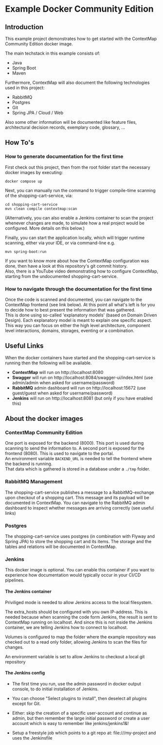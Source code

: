 # Example Docker Community Edition

## Introduction

This example project demonstrates how to get started with the ContextMap Community Edition docker image.  

The main techstack in this example consists of:
- Java
- Spring Boot
- Maven

Furthermore, ContextMap will also document the following technologies used in this project:
- RabbitMQ
- Postgres
- Git
- Spring JPA / Cloud / Web

Also some other information will be documented like feature files, architectural decision records, 
exemplary code, glossary, ...

## How To's

### How to generate documentation for the first time

First check out this project, then from the root folder start the necessary docker images by executing: 
```shell
docker compose up
```

Next, you can manually run the command to trigger compile-time scanning of the shopping-cart-service, via:
```shell
cd shopping-cart-service
mvn clean compile contextmap:scan
```
(Alternatively, you can also enable a Jenkins container to scan the project whenever changes are made, 
to simulate how a real project would be configured. More details on this below.)

Finally, you can start the application locally, which will trigger runtime scanning, 
either via your IDE, or via command-line e.g.
```shell
mvn spring-boot:run
```

If you want to know more about how the ContextMap configuration was done, 
then have a look at this repository's git commit history.  
Also, there is a YouTube video demonstrating how to configure ContextMap,
starting from the undocumented shopping-cart-service.

### How to navigate through the documentation for the first time

Once the code is scanned and documented, you can navigate to the ContextMap frontend (see link below).
At this point all what's left is for you to decide how to best present the information that was gathered.  
This is done using so-called 'explanatory models' (based on Domain Driven Design). 
Each explanatory model is meant to explain one specific aspect. This way you can focus on either the high level architecture,
component level interactions, domains, storages, eventing or a combination.

## Useful Links

When the docker containers have started and the shopping-cart-service is running then the following will be available.

- **ContextMap** will run on http://localhost:8080
- **Swagger** will run on http://localhost:8084/swagger-ui/index.html (use admin/admin when asked for username/password)
- **RabbitMQ** admin dashboard will run on http://localhost:15672 (use guest/guest when asked for username/password)
- **Jenkins** will run on http://localhost:8081 (but only if you have enabled this)

## About the docker images

### ContextMap Community Edition
One port is exposed for the backend (8000). This port is used during scanning to send the information to.
A second port is exposed for the frontend (8080). This is used to navigate to the portal.  
An environment variable `BACKEND_URL` is needed to tell the frontend where the backend is running.  
That data which is gathered is stored in a database under a `./tmp` folder.

### RabbitMQ Management
The shopping-cart-service publishes a message to a RabbitMQ-exchange upon checkout of a shopping cart.
This message and its payload will be documented in ContextMap. 
You can navigate to the RabbitMQ admin dashboard to inspect whether messages are arriving correctly (see useful links)

### Postgres
The shopping-cart-service uses postgres (in combination with Flyway and Spring JPA) to store the shopping cart and its items.
The storage and the tables and relations will be documented in ContextMap.

### Jenkins
This docker image is optional. You can enable this container if you want to experience how
documentation would typically occur in your CI/CD pipelines.

#### The Jenkins container
Priviliged mode is needed to allow Jenkins access to the local filesystem.

The extra_hosts should be configured with you own IP-address. 
This is needed because when scanning the code form Jenkins, the result is sent to ContextMap running on localhost. 
And since this is not inside the Jenkins container, we are telling Jenkins how to connect to localhost.

Volumes is configured to map the folder where the example repository was checked out to a read only folder, allowing Jenkins
to scan the files for changes.

An environment variable is set to allow Jenkins to checkout a local git repository

#### The Jenkins config
- The first time you run, use the admin password in docker output console, to do initial installation of Jenkins.  

- You can choose "Select plugins to install", then deselect all plugins except for Git.  

- Either: skip the creation of a specific user-account and continue as admin, but then remember the large initial password
or create a user account which is easy to remember like jenkins/jenkins1&!

- Setup a freestyle job which points to a git repo at: file:///my-project and uses the Jenkinsfile

